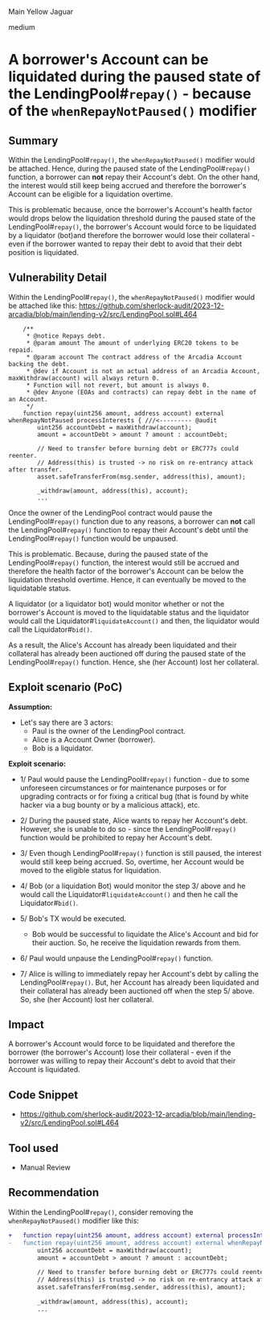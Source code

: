 Main Yellow Jaguar

medium

# A borrower's Account can be liquidated during the paused state of the LendingPool#`repay()` - because of the `whenRepayNotPaused()` modifier

## Summary
Within the LendingPool#`repay()`, the `whenRepayNotPaused()` modifier would be attached. 
Hence, during the paused state of the LendingPool#`repay()` function, a borrower can **not** repay their Account's debt. On the other hand, the interest would still keep being accrued and therefore the borrower's Account can be eligible for a liquidation overtime.

This is problematic because, once the borrower's Account's health factor would drops below the liquidation threshold during the paused state of the LendingPool#`repay()`, the borrower's Account would force to be liquidated by a liquidator (bot)and therefore the borrower would lose their collateral - even if the borrower wanted to repay their debt to avoid that their debt position is liquidated.


## Vulnerability Detail
Within the LendingPool#`repay()`, the `whenRepayNotPaused()` modifier would be attached like this:
https://github.com/sherlock-audit/2023-12-arcadia/blob/main/lending-v2/src/LendingPool.sol#L464
```solidity
    /**
     * @notice Repays debt.
     * @param amount The amount of underlying ERC20 tokens to be repaid.
     * @param account The contract address of the Arcadia Account backing the debt.
     * @dev if Account is not an actual address of an Arcadia Account, maxWithdraw(account) will always return 0.
     * Function will not revert, but amount is always 0.
     * @dev Anyone (EOAs and contracts) can repay debt in the name of an Account.
     */
    function repay(uint256 amount, address account) external whenRepayNotPaused processInterests { ///<--------- @audit
        uint256 accountDebt = maxWithdraw(account);
        amount = accountDebt > amount ? amount : accountDebt;

        // Need to transfer before burning debt or ERC777s could reenter.
        // Address(this) is trusted -> no risk on re-entrancy attack after transfer.
        asset.safeTransferFrom(msg.sender, address(this), amount);

        _withdraw(amount, address(this), account);
        ...
```

Once the owner of the LendingPool contract would pause the LendingPool#`repay()` function due to any reasons, a borrower can **not** call the LendingPool#`repay()` function to repay their Account's debt until the LendingPool#`repay()` function would be unpaused.

This is problematic. Because, during the paused state of the LendingPool#`repay()` function, the interest would still be accrued and therefore the health factor of the borrower's Account can be below the liquidation threshold overtime. Hence, it can eventually be moved to the liquidatable status.

A liquidator (or a liquidator bot) would monitor whether or not the borrower's Account is moved to the liquidatable status and the liquidator would call the Liquidator#`liquidateAccount()` and then, the liquidator would call the Liquidator#`bid()`.

As a result, the Alice's Account has already been liquidated and their collateral has already been auctioned off during the 
paused state of the LendingPool#`repay()` function. Hence, she (her Account) lost her collateral.


## Exploit scenario (PoC)
**Assumption:**
- Let's say there are 3 actors:
  - Paul is the owner of the LendingPool contract.
  - Alice is a Account Owner (borrower).
  - Bob is a liquidator.

**Exploit scenario:**
- 1/ Paul would pause the LendingPool#`repay()` function - due to some unforeseen circumstances or for maintenance purposes or for upgrading contracts or for fixing a critical bug (that is found by white hacker via a bug bounty or by a malicious attack), etc.

- 2/ During the paused state, Alice wants to repay her Account's debt. However, she is unable to do so - since the LendingPool#`repay()` function would be prohibited to repay her Account's debt.

- 3/ Even though LendingPool#`repay()` function is still paused, the interest would still keep being accrued. So, overtime, her Account would be moved to the eligible status for liquidation.

- 4/ Bob (or a liquidation Bot) would monitor the step 3/ above and he would call the Liquidator#`liquidateAccount()` and then he call the Liquidator#`bid()`.

- 5/ Bob's TX would be executed.
  - Bob would be successful to liquidate the Alice's Account and bid for their auction. So, he receive the liquidation rewards from them. 

- 6/ Paul would unpause the LendingPool#`repay()` function. 

- 7/ Alice is willing to immediately repay her Account's debt by calling the LendingPool#`repay()`. But, her Account has already been liquidated and their collateral has already been auctioned off when the step 5/ above. So, she (her Account) lost her collateral.


## Impact
A borrower's Account would force to be liquidated and therefore the borrower (the borrower's Account) lose their collateral - even if the borrower was willing to repay their Account's debt to avoid that their Account is liquidated.


## Code Snippet
- https://github.com/sherlock-audit/2023-12-arcadia/blob/main/lending-v2/src/LendingPool.sol#L464


## Tool used
- Manual Review


## Recommendation
Within the LendingPool#`repay()`, consider removing the `whenRepayNotPaused()` modifier like this:
```diff
+   function repay(uint256 amount, address account) external processInterests {
-   function repay(uint256 amount, address account) external whenRepayNotPaused processInterests {
        uint256 accountDebt = maxWithdraw(account);
        amount = accountDebt > amount ? amount : accountDebt;

        // Need to transfer before burning debt or ERC777s could reenter.
        // Address(this) is trusted -> no risk on re-entrancy attack after transfer.
        asset.safeTransferFrom(msg.sender, address(this), amount);

        _withdraw(amount, address(this), account);
        ...
```